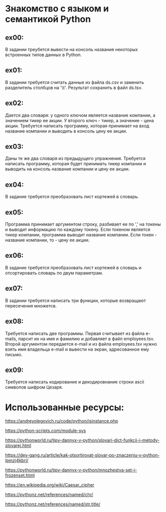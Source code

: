 # Знакомство с языком и семантикой Python

## ex00:
В задании треубется вывести на консоль названия некоторых встроенных типов данных в Python.

## ex01:
В задании требуется считать данные из файла ds.csv и заменить разделитель столбцов на '\t'. Результат сохранить в файл ds.tsv.

## ex02:
Дается два словаря: у одного ключом является название компании, а значением тикер ее акции. У второго ключ - тикер, а значение - цена акции. Требуется написать программу, которая принимает на вход название компании и выводить в консоль цену ее акции.

## ex03:
Даны те же два словаря из предыдущего упражнения. Требуется написать программу, которая будет принимать тикер компании и выводить на консоль название компании и цену ее акции.

## ex04:
В задание требуется преобразовать лист кортежей в словарь.

## ex05:
Программа принимает аргументом строку, разбивает ее по ',' на токены и выводит информацию по каждому токену. Если токеном является тикер компании, программа выводит название компании. Если токен - название компании, то - цену ее акции.

## ex06:
В задание требуется преобразовать лист кортежей в словарь и отсортировать словарь по двум параметрам.

## ex07:
В задании требуется написать три функции, которые возвращают пересечения множетсв.

## ex08:
Требуется написать две программы. Первая считывает из файла e-mails, парсит их на имя и фамилию и добавляет в файл employees.tsv. Второй аргументом передается e-mail и из файла employees.tsv нужно взять имя владельца e-mail и вывести на экран, адресованное ему письмо.

## ex09:
Требуется написать кодирование и декодировнание строки ascii символов шифром Цезаря.

# Использованные ресурсы:

https://andreyolegovich.ru/code/python/isinstance.php

https://python-scripts.com/module-sys

https://pythonworld.ru/tipy-dannyx-v-python/slovari-dict-funkcii-i-metody-slovarej.html

https://dev-gang.ru/article/kak-otsortirovat-slovar-po-znaczeniu-v-python-lpmzj4kbrj/

https://pythonworld.ru/tipy-dannyx-v-python/mnozhestva-set-i-frozenset.html

https://en.wikipedia.org/wiki/Caesar_cipher

https://pythonz.net/references/named/chr/

https://pythonz.net/references/named/str.title/
